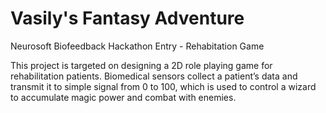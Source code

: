 # Vasily's Fantasy Adventure
Neurosoft Biofeedback Hackathon Entry - Rehabitation Game

This project is targeted on designing a 2D role playing game for rehabilitation patients. Biomedical sensors collect a patient’s data and transmit it to simple signal from 0 to 100, which is used to control a wizard to accumulate magic power and combat with enemies. 
